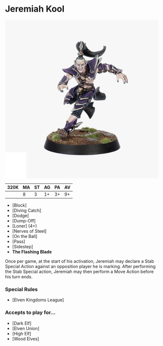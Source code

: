 # Jeremiah Kool

![](../media/starplayers/BBJeremiahKool.jpg)

| 320K   | MA | ST | AG  | PA  | AV  |
|--------|----|----|-----|-----|-----|
|    | 8  | 3  | 1+  | 3+  | 9+  |

* [Block]
* [Diving Catch]
* [Dodge]
* [Dump-Off]
* [Loner] (4+)
* [Nerves of Steel]
* [On the Ball]
* [Pass]
* [Sidestep]
* **The Flashing Blade**

Once per game, at the start of his activation, Jeremiah may declare a Stab Special Action against an opposition player he is marking. After performing the Stab Special action, Jeremiah may then perform a Move Action before his turn ends.

### Special Rules

* [Elven Kingdoms League]

### Accepts to play for...

* [Dark Elf]
* [Elven Union]
* [High Elf]
* [Wood Elves]
